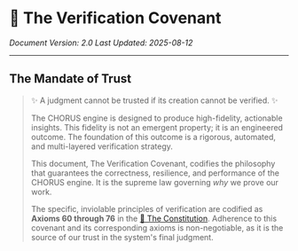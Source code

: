 # 🔱 The Verification Covenant

_Document Version: 2.0_
_Last Updated: 2025-08-12_

---

## The Mandate of Trust

> ✨ A judgment cannot be trusted if its creation cannot be verified. ✨
>
> The CHORUS engine is designed to produce high-fidelity, actionable insights. This fidelity is not an emergent property; it is an engineered outcome. The foundation of this outcome is a rigorous, automated, and multi-layered verification strategy.
>
> This document, The Verification Covenant, codifies the philosophy that guarantees the correctness, resilience, and performance of the CHORUS engine. It is the supreme law governing *why* we prove our work.
>
> The specific, inviolable principles of verification are codified as **Axioms 60 through 76** in the [🔱 The Constitution](./00_THE_CONSTITUTION.md). Adherence to this covenant and its corresponding axioms is non-negotiable, as it is the source of our trust in the system's final judgment.